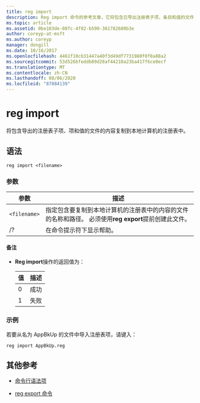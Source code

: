```yaml
---
title: reg import
description: Reg import 命令的参考文章，它将包含已导出注册表子项、条目和值的文件的内容复制到本地计算机的注册表中。
ms.topic: article
ms.assetid: 0be103de-08fc-4f02-b590-361782680b3e
author: coreyp-at-msft
ms.author: coreyp
manager: dongill
ms.date: 10/16/2017
ms.openlocfilehash: 4461f10cb31447a40f3d49df7731980f0f8a88a2
ms.sourcegitcommit: 53d526bfeddb89d28af44210a23ba417f6ce0ecf
ms.translationtype: MT
ms.contentlocale: zh-CN
ms.lasthandoff: 08/06/2020
ms.locfileid: "87884139"
---
```

# <a name="reg-import"></a>reg import

将包含导出的注册表子项、项和值的文件的内容复制到本地计算机的注册表中。

## <a name="syntax"></a>语法

```
reg import <filename>
```

### <a name="parameters"></a>参数

| 参数 | 描述 |
|--|--|
| `<filename>` | 指定包含要复制到本地计算机的注册表中的内容的文件的名称和路径。 必须使用**reg export**提前创建此文件。 |
| /? | 在命令提示符下显示帮助。 |

#### <a name="remarks"></a>备注

- **Reg import**操作的返回值为：

    | 值 | 描述 |
    |--|--|
    | 0 | 成功 |
    | 1 | 失败 |

### <a name="examples"></a>示例

若要从名为 AppBkUp 的文件中导入注册表项，请键入：

```
reg import AppBkUp.reg
```

## <a name="additional-references"></a>其他参考

- [命令行语法项](command-line-syntax-key.md)

- [reg export 命令](reg-export.md)
